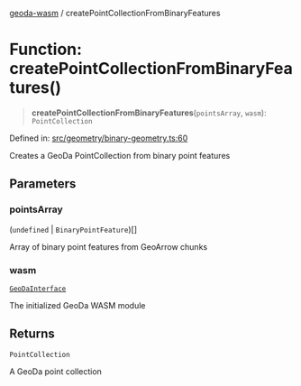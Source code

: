 [geoda-wasm](../globals.md) / createPointCollectionFromBinaryFeatures

# Function: createPointCollectionFromBinaryFeatures()

> **createPointCollectionFromBinaryFeatures**(`pointsArray`, `wasm`): `PointCollection`

Defined in: [src/geometry/binary-geometry.ts:60](https://github.com/GeoDaCenter/geoda-lib/blob/d16e85157b1f26754a712ea4c9a3cf18ab0e7b74/src/js/src/geometry/binary-geometry.ts#L60)

Creates a GeoDa PointCollection from binary point features

## Parameters

### pointsArray

(`undefined` \| `BinaryPointFeature`)[]

Array of binary point features from GeoArrow chunks

### wasm

[`GeoDaInterface`](../interfaces/GeoDaInterface.md)

The initialized GeoDa WASM module

## Returns

`PointCollection`

A GeoDa point collection
